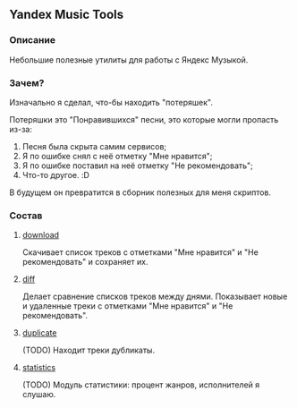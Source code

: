## Yandex Music Tools

### Описание

Небольшие полезные утилиты для работы с Яндекс Музыкой.

### Зачем?

Изначально я сделал, что-бы находить "потеряшек".

Потеряшки это "Понравившихся" песни, это которые могли пропасть из-за:

1. Песня была скрыта самим сервисов;
2. Я по ошибке снял с неё отметку "Мне нравится";
3. Я по ошибке поставил на неё отметку "Не рекомендовать";
4. Что-то другое. :D

В будущем он превратится в сборник полезных для меня скриптов.

### Состав

1. [download](download.py)

   Скачивает список треков с отметками "Мне нравится" и "Не рекомендовать" и сохраняет их.

2. [diff](diff.py)

   Делает сравнение списков треков между днями. Показывает новые и удаленные треки с отметками "Мне нравится" и
   "Не рекомендовать".

3. [duplicate]()

   (TODO) Находит треки дубликаты.

4. [statistics]()

   (TODO) Модуль статистики: процент жанров, исполнителей я слушаю.
